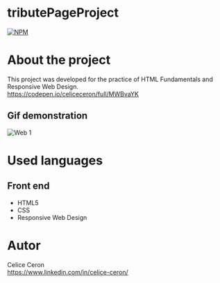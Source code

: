 # tributePageProject
[![NPM](https://img.shields.io/npm/l/react)](https://github.com/celiceceron/tributePageProject/blob/master/licence)

# About the project
This project was developed for the practice of HTML Fundamentals and Responsive Web Design. <br>
https://codepen.io/celiceceron/full/MWBvaYK

## Gif demonstration
![Web 1](https://github.com/celiceceron/tributePageProject/blob/b4a56e064d1e845df223658198ba9e18a5e788e3/web%20page.gif)

# Used languages
## Front end
- HTML5
- CSS 
- Responsive Web Design

# Autor
Celice Ceron <br>
https://www.linkedin.com/in/celice-ceron/
